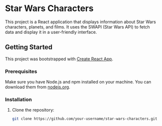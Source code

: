 # Star Wars Characters

This project is a React application that displays information about Star Wars characters, planets, and films. It uses the SWAPI (Star Wars API) to fetch data and display it in a user-friendly interface.

## Getting Started

This project was bootstrapped with [Create React App](https://github.com/facebook/create-react-app).

### Prerequisites

Make sure you have Node.js and npm installed on your machine. You can download them from [nodejs.org](https://nodejs.org/).

### Installation

1. Clone the repository:
   ```sh
   git clone https://github.com/your-username/star-wars-characters.git
   ```
